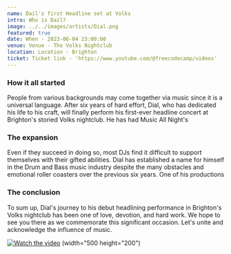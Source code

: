 ```yaml
---
name: Dail's first Headline set at Volks
intro: Who is Dail?
image: ../../images/artists/Dial.png
featured: true
date: When - 2023-06-04 23:00:00
venue: Venue - The Volks Nightclub
location: Location - Brighton
ticket: Ticket link - 'https://www.youtube.com/@freecodecamp/videos'
---
```


### How it all started

People from various backgrounds may come together via music since it is a universal language. After
six years of hard effort, Dial, who has dedicated his life to his craft, will finally perform his
first-ever headline concert at Brighton's storied Volks nightclub. He has had Music All Night's

### The expansion

Even if they succeed in doing so, most DJs find it difficult to support themselves with their gifted
abilities. Dial has established a name for himself in the Drum and Bass music industry despite the
many obstacles and emotional roller coasters over the previous six years. One of his productions

### The conclusion

To sum up, Dial's journey to his debut headlining performance in Brighton's Volks nightclub has been
one of love, devotion, and hard work. We hope to see you there as we commemorate this significant
occasion. Let's unite and acknowledge the influence of music.

[![Watch the video](https://img.youtube.com/vi/nTQUwghvy5Q/default.jpg)](https://youtu.be/nTQUwghvy5Q)
(width="500 height="200")
